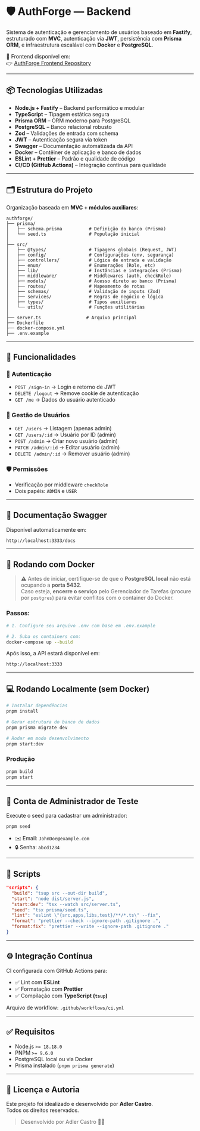 # 🛡️ AuthForge — Backend

Sistema de autenticação e gerenciamento de usuários baseado em **Fastify**, estruturado com **MVC**, autenticação via **JWT**, persistência com **Prisma ORM**, e infraestrutura escalável com **Docker** e **PostgreSQL**.

🔗 Frontend disponível em:  
👉 [AuthForge Frontend Repository](https://github.com/AdlerCastro/AuthForge-Frontend.git)

---

## 📦 Tecnologias Utilizadas

- **Node.js + Fastify** – Backend performático e modular
- **TypeScript** – Tipagem estática segura
- **Prisma ORM** – ORM moderno para PostgreSQL
- **PostgreSQL** – Banco relacional robusto
- **Zod** – Validações de entrada com schema
- **JWT** – Autenticação segura via token
- **Swagger** – Documentação automatizada da API
- **Docker** – Contêiner de aplicação e banco de dados
- **ESLint + Prettier** – Padrão e qualidade de código
- **CI/CD (GitHub Actions)** – Integração contínua para qualidade

---

## 🗂️ Estrutura do Projeto

Organização baseada em **MVC + módulos auxiliares**:

```
authforge/
├── prisma/
│   ├── schema.prisma          # Definição do banco (Prisma)
│   └── seed.ts                # População inicial
│
├── src/
│   ├── @types/                # Tipagens globais (Request, JWT)
│   ├── config/                # Configurações (env, segurança)
│   ├── controllers/           # Lógica de entrada e validação
│   ├── enum/                  # Enumerações (Role, etc)
│   ├── lib/                   # Instâncias e integrações (Prisma)
│   ├── middleware/            # Middlewares (auth, checkRole)
│   ├── models/                # Acesso direto ao banco (Prisma)
│   ├── routes/                # Mapeamento de rotas
│   ├── schemas/               # Validação de inputs (Zod)
│   ├── services/              # Regras de negócio e lógica
│   ├── types/                 # Tipos auxiliares
│   └── utils/                 # Funções utilitárias
│
├── server.ts                 # Arquivo principal
├── Dockerfile
├── docker-compose.yml
├── .env.example
```

---

## 🔐 Funcionalidades

### 🔑 Autenticação
- `POST /sign-in` → Login e retorno de JWT
- `DELETE /logout` → Remove cookie de autenticação
- `GET /me` → Dados do usuário autenticado

### 👤 Gestão de Usuários
- `GET /users` → Listagem (apenas admin)
- `GET /users/:id` → Usuário por ID (admin)
- `POST /admin` → Criar novo usuário (admin)
- `PATCH /admin/:id` → Editar usuário (admin)
- `DELETE /admin/:id` → Remover usuário (admin)

### 🛡️ Permissões
- Verificação por middleware `checkRole`
- Dois papéis: `ADMIN` e `USER`

---

## 📜 Documentação Swagger

Disponível automaticamente em:

```
http://localhost:3333/docs
```

---

## 🐳 Rodando com Docker

> ⚠️ Antes de iniciar, certifique-se de que o **PostgreSQL local** não está ocupando a **porta 5432**.  
> Caso esteja, **encerre o serviço** pelo Gerenciador de Tarefas (procure por `postgres`) para evitar conflitos com o container do Docker.

### Passos:

```bash
# 1. Configure seu arquivo .env com base em .env.example

# 2. Suba os containers com:
docker-compose up --build
```

Após isso, a API estará disponível em:

```
http://localhost:3333
```

---

## 💻 Rodando Localmente (sem Docker)

```bash
# Instalar dependências
pnpm install

# Gerar estrutura do banco de dados
pnpm prisma migrate dev

# Rodar em modo desenvolvimento
pnpm start:dev
```

### Produção

```bash
pnpm build
pnpm start
```

---

## 🌱 Conta de Administrador de Teste

Execute o seed para cadastrar um administrador:

```bash
pnpm seed
```

- ✉️ Email: `JohnDoe@example.com`  
- 🔒 Senha: `abcd1234`

---

## 📜 Scripts

```json
"scripts": {
  "build": "tsup src --out-dir build",
  "start": "node dist/server.js",
  "start:dev": "tsx --watch src/server.ts",
  "seed": "tsx prisma/seed.ts",
  "lint": "eslint \"{src,apps,libs,test}/**/*.ts\" --fix",
  "format": "prettier --check --ignore-path .gitignore .",
  "format:fix": "prettier --write --ignore-path .gitignore ."
}
```

---

## ⚙️ Integração Contínua

CI configurada com GitHub Actions para:

- ✅ Lint com **ESLint**
- ✅ Formatação com **Prettier**
- ✅ Compilação com **TypeScript (`tsup`)**

Arquivo de workflow: `.github/workflows/ci.yml`

---

## ✅ Requisitos

- Node.js `>= 18.18.0`
- PNPM `>= 9.6.0`
- PostgreSQL local ou via Docker
- Prisma instalado (`pnpm prisma generate`)

---

## 📜 Licença e Autoria

Este projeto foi idealizado e desenvolvido por **Adler Castro**.  
Todos os direitos reservados.

> Desenvolvido por Adler Castro 🧠🚀